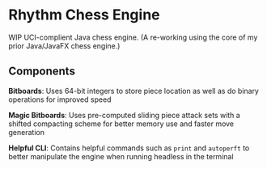 # Rhythm Chess Engine

WIP UCI-complient Java chess engine. (A re-working using the core of my prior Java/JavaFX chess engine.)  

## Components

**Bitboards**: Uses 64-bit integers to store piece location as well as do binary operations for improved speed

**Magic Bitboards**: Uses pre-computed sliding piece attack sets with a shifted compacting scheme for better memory use and faster move generation

**Helpful CLI**: Contains helpful commands such as ```print``` and ```autoperft``` to better manipulate the engine when running headless in the terminal
